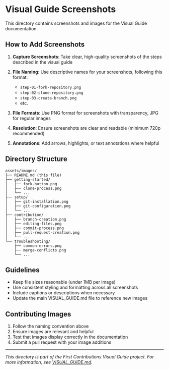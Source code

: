 # Visual Guide Screenshots

This directory contains screenshots and images for the Visual Guide documentation.

## How to Add Screenshots

1. **Capture Screenshots**: Take clear, high-quality screenshots of the steps described in the visual guide
2. **File Naming**: Use descriptive names for your screenshots, following this format:
   - `step-01-fork-repository.png`
   - `step-02-clone-repository.png`
   - `step-03-create-branch.png`
   - etc.

3. **File Formats**: Use PNG format for screenshots with transparency, JPG for regular images
4. **Resolution**: Ensure screenshots are clear and readable (minimum 720p recommended)
5. **Annotations**: Add arrows, highlights, or text annotations where helpful

## Directory Structure

```
assets/images/
├── README.md (this file)
├── getting-started/
│   ├── fork-button.png
│   ├── clone-process.png
│   └── ...
├── setup/
│   ├── git-installation.png
│   ├── git-configuration.png
│   └── ...
├── contribution/
│   ├── branch-creation.png
│   ├── editing-files.png
│   ├── commit-process.png
│   ├── pull-request-creation.png
│   └── ...
└── troubleshooting/
    ├── common-errors.png
    ├── merge-conflicts.png
    └── ...
```

## Guidelines

- Keep file sizes reasonable (under 1MB per image)
- Use consistent styling and formatting across all screenshots
- Include captions or descriptions when necessary
- Update the main VISUAL_GUIDE.md file to reference new images

## Contributing Images

1. Follow the naming convention above
2. Ensure images are relevant and helpful
3. Test that images display correctly in the documentation
4. Submit a pull request with your image additions

---

*This directory is part of the First Contributions Visual Guide project. For more information, see [VISUAL_GUIDE.md](../../VISUAL_GUIDE.md).*
